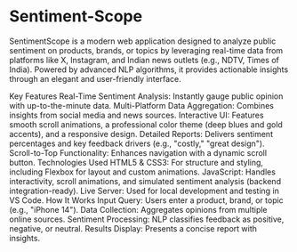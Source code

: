 # Sentiment-Scope
SentimentScope is a modern web application designed to analyze public sentiment on products, brands, or topics by leveraging real-time data from platforms like X, Instagram, and Indian news outlets (e.g., NDTV, Times of India). Powered by advanced NLP algorithms, it provides actionable insights through an elegant and user-friendly interface.

Key Features
Real-Time Sentiment Analysis: Instantly gauge public opinion with up-to-the-minute data.
Multi-Platform Data Aggregation: Combines insights from social media and news sources.
Interactive UI: Features smooth scroll animations, a professional color theme (deep blues and gold accents), and a responsive design.
Detailed Reports: Delivers sentiment percentages and key feedback drivers (e.g., "costly," "great design").
Scroll-to-Top Functionality: Enhances navigation with a dynamic scroll button.
Technologies Used
HTML5 & CSS3: For structure and styling, including Flexbox for layout and custom animations.
JavaScript: Handles interactivity, scroll animations, and simulated sentiment analysis (backend integration-ready).
Live Server: Used for local development and testing in VS Code.
How It Works
Input Query: Users enter a product, brand, or topic (e.g., "iPhone 14").
Data Collection: Aggregates opinions from multiple online sources.
Sentiment Processing: NLP classifies feedback as positive, negative, or neutral.
Results Display: Presents a concise report with insights.

